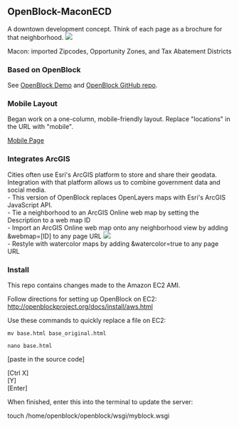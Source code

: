 <h2>OpenBlock-MaconECD</h2>
A downtown development concept.
Think of each page as a brochure for that neighborhood.

<img src="http://i.imgur.com/FxCtT.png"/>

Macon: imported Zipcodes, Opportunity Zones, and Tax Abatement Districts

<h3>Based on OpenBlock</h3>
See <a href="http://demo.openblockproject.org">OpenBlock Demo</a>
and <a href="https://github.com/openplans/openblock">OpenBlock GitHub repo</a>.

<h3>Mobile Layout</h3>
Began work on a one-column, mobile-friendly layout. Replace "locations" in the URL with "mobile".

<a href="http://ec2-75-101-172-4.compute-1.amazonaws.com/mobile/zones/downtown-industrial-dist/">Mobile Page</a>

<h3>Integrates ArcGIS</h3>
Cities often use Esri's ArcGIS platform to store and share their geodata.
<br/>
Integration with that platform allows us to combine government data and social media.
<br/>
- This version of OpenBlock replaces OpenLayers maps with Esri's ArcGIS JavaScript API.
<br/>
- Tie a neighborhood to an ArcGIS Online web map by setting the Description to a web map ID
<br/>
- Import an ArcGIS Online web map onto any neighborhood view by adding &webmap=[ID] to any page URL
<img src="http://i.imgur.com/o7ZBv.png"/>
<br/>
- Restyle with watercolor maps by adding &watercolor=true to any page URL

<h3>Install</h3>
This repo contains changes made to the Amazon EC2 AMI.

Follow directions for setting up OpenBlock on EC2:<br/>
http://openblockproject.org/docs/install/aws.html

Use these commands to quickly replace a file on EC2:

    mv base.html base_original.html

    nano base.html

[paste in the source code]

[Ctrl X]<br/>
[Y]<br/>
[Enter]<br/>

When finished, enter this into the terminal to update the server:

touch /home/openblock/openblock/wsgi/myblock.wsgi